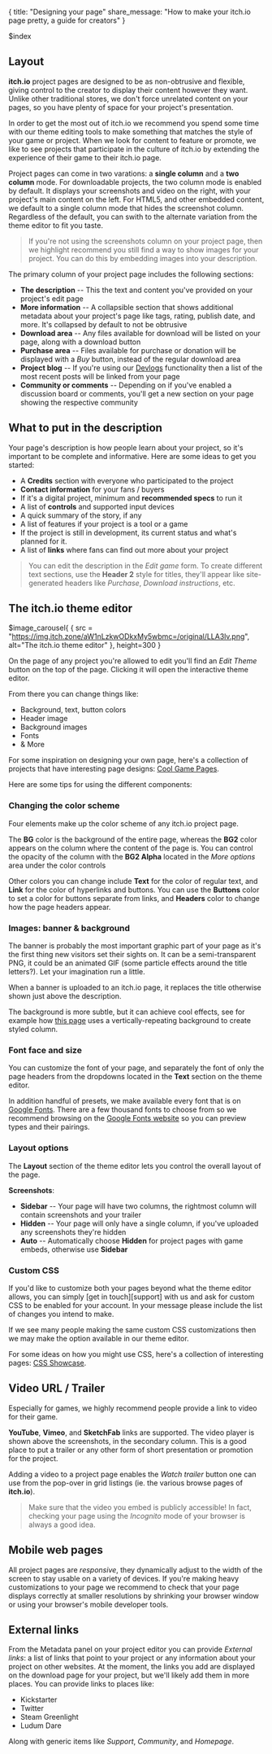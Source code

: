 {
  title: "Designing your page"
  share_message: "How to make your itch.io page pretty, a guide for creators"
}

$index

## Layout

**itch.io** project pages are designed to be as non-obtrusive and flexible,
giving control to the creator to display their content however they want.
Unlike other traditional stores, we don't force unrelated content on your
pages, so you have plenty of space for your project's presentation.

In order to get the most out of itch.io we recommend you spend some time with
our theme editing tools to make something that matches the style of your game
or project. When we look for content to feature or promote, we like to see
projects that participate in the culture of itch.io by extending the experience
of their game to their itch.io page.

Project pages can come in two varations: a **single column** and a **two column** mode.
For downloadable projects, the two column mode is enabled by default. It
displays your screenshots and video on the right, with your project's main
content on the left. For HTML5, and other embedded content, we default to a
single column mode that hides the screenshot column. Regardless of the default,
you can swith to the alternate variation from the theme editor to fit you
taste.

> If you're not using the screenshots column on your project page, then we
> highlight recommend you still find a way to show images for your project. You
> can do this by embedding images into your description.

The primary column of your project page includes the following sections:

* **The description** -- This the text and content you've provided on your project's edit page
* **More information** -- A collapsible section that shows additional metadata about your project's page like tags, rating, publish date, and more. It's collapsed by default to not be obtrusive
* **Download area** -- Any files available for download will be listed on your page, along with a download button
* **Purchase area** -- Files available for purchase or donation will be displayed with a *Buy* button, instead of the regular download area
* **Project blog** -- If you're using our [Devlogs](https://itch.io/updates/introducing-devlogs) functionality then a list of the most recent posts will be linked from your page
* **Community or comments** -- Depending on if you've enabled a discussion board or comments, you'll get a new section on your page showing the respective community


## What to put in the description

Your page's description is how people learn about your project, so it's
important to be complete and informative. Here are some ideas to get you
started:

* A **Credits** section with everyone who participated to the project
* **Contact information** for your fans / buyers
* If it's a digital project, minimum and **recommended specs** to run it
* A list of **controls** and supported input devices
* A quick summary of the story, if any
* A list of features if your project is a tool or a game
* If the project is still in development, its current status and
what's planned for it.
* A list of **links** where fans can find out more about your project

> You can edit the description in the *Edit game* form. To create different text
> sections, use the **Header 2** style for titles, they'll appear like
> site-generated headers like *Purchase*, *Download instructions*, etc.

## The itch.io theme editor

$image_carousel{
  {
    src = "https://img.itch.zone/aW1nLzkwODkxMy5wbmc=/original/LLA3lv.png",
    alt="The itch.io theme editor"
  },
  height=300
}

On the page of any project you're allowed to edit you'll find an *Edit Theme*
button on the top of the page. Clicking it will open the interactive theme
editor.

From there you can change things like:

* Background, text, button colors
* Header image
* Background images
* Fonts
* & More

For some inspiration on designing your own page, here's a collection of
projects that have interesting page designs: [Cool Game
Pages](https://itch.io/c/1536/cool-game-pages).

Here are some tips for using the different components:

### Changing the color scheme

Four elements make up the color scheme of any itch.io project page.

The **BG** color is the background of the entire page, whereas the **BG2**
color appears on the column where the content of the page is. You can control
the opacity of the column with the **BG2 Alpha** located in the *More options*
area under the color controls

Other colors you can change include **Text** for the color of regular text, and
**Link** for the color of hyperlinks and buttons. You can use the **Buttons**
color to set a color for buttons separate from links, and **Headers** color to
change how the page headers appear.

### Images: banner & background

The banner is probably the most important graphic part of your page as it's
the first thing new visitors set their sights on. It can be a semi-transparent
PNG, it could be an animated GIF (some particle effects around the title
letters?). Let your imagination run a little.

When a banner is uploaded to an itch.io page, it replaces the title otherwise
shown just above the description.

The background is more subtle, but it can achieve cool effects, see for example
how [this page](http://breakingbytes.itch.io/xydonia) uses a
vertically-repeating background to create styled column.

### Font face and size

You can customize the font of your page, and separately the font of only the
page headers from the dropdowns located in the **Text** section on the theme
editor.

In addition handful of presets, we make available every font that is on [Google
Fonts](https://fonts.google.com/). There are a few thousand fonts to choose
from so we recommend browsing on the [Google Fonts
website](https://fonts.google.com/) so you can preview types and their
pairings.

### Layout options

The **Layout** section of the theme editor lets you control the overall layout
of the page.

**Screenshots**:

* **Sidebar** -- Your page will have two columns, the rightmost column will contain screenshots and your trailer
* **Hidden** -- Your page will only have a single column, if you've uploaded any screenshots they're hidden
* **Auto** -- Automatically choose **Hidden** for project pages with game embeds, otherwise use **Sidebar**

### Custom CSS

If you'd like to customize both your pages beyond what the theme editor allows,
you can simply [get in touch][support] with us and ask for custom CSS to be
enabled for your account. In your message please include the list of changes
you intend to make.

If we see many people making the same custom CSS customizations then we may
make the option available in our theme editor.

For some ideas on how you might use CSS, here's a collection of interesting
pages: [CSS Showcase](https://itch.io/c/241703/css-showcase).

## Video URL / Trailer

Especially for games, we highly recommend people provide a link to video for
their game.

**YouTube**, **Vimeo**, and **SketchFab** links are supported. The video player
is shown above the screenshots, in the secondary column. This is a good place
to put a trailer or any other form of short presentation or promotion for the
project.

Adding a video to a project page enables the *Watch trailer* button one can
use from the pop-over in grid listings (ie. the various browse pages of
**itch.io**).

> Make sure that the video you embed is publicly accessible! In fact,
> checking your page using the *Incognito* mode of your browser is always
> a good idea.

## Mobile web pages

All project pages are *responsive*, they dynamically adjust to the width of the
screen to stay usable on a variety of devices. If you're making heavy
customizations to your page we recommend to check that your page displays
correctly at smaller resolutions by shrinking your browser window or using your
browser's mobile developer tools.

## External links

From the Metadata panel on your project editor you can provide *External
links*: a list of links that point to your project or any information about
your project on other websites. At the moment, the links you add are displayed
on the download page for your project, but we'll likely add them in more
places. You can provide links to places like:

* Kickstarter
* Twitter
* Steam Greenlight
* Ludum Dare

Along with generic items like *Support*, *Community*, and *Homepage*.

